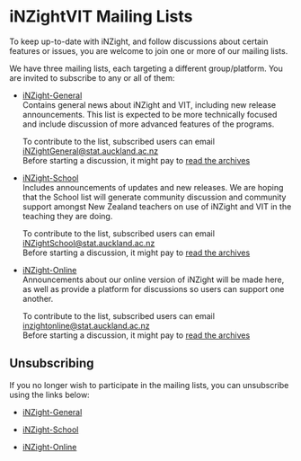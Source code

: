 # iNZightVIT Mailing Lists

To keep up-to-date with iNZight, and follow discussions about certain features or issues, you are welcome to join one or more of our mailing lists.

We have three mailing lists, each targeting a different group/platform. You are invited to subscribe to any or all of them:

- <a href="https://list.science.auckland.ac.nz/sympa/subscribe/stat-inzight-general" target="_blank">iNZight-General</a>  
  Contains general news about iNZight and VIT, including new release announcements.
  This list is expected to be more technically focused and include discussion of more advanced features of the programs.

  To contribute to the list, subscribed users can email
  [iNZightGeneral@stat.auckland.ac.nz](mailto:iNZightGeneral@stat.auckland.ac.nz)  
  Before starting a discussion, it might pay to <a href="https://list.science.auckland.ac.nz/sympa/arc/stat-inzight-general" target="_blank">read the archives</a>


- <a href="https://list.science.auckland.ac.nz/sympa/subscribe/stat-inzight-school" target="_blank">iNZight-School</a>  
  Includes announcements of updates and new releases.
  We are hoping that the School list will generate community discussion and community support amongst New Zealand teachers on use of iNZight and VIT in the teaching they are doing.

  To contribute to the list, subscribed users can email
  [iNZightSchool@stat.auckland.ac.nz](mailto:iNZightSchool@stat.auckland.ac.nz)  
  Before starting a discussion, it might pay to <a href="https://list.science.auckland.ac.nz/sympa/arc/stat-inzight-school" target="_blank">read the archives</a>


- <a href="https://list.science.auckland.ac.nz/sympa/subscribe/stat-inzightonline" target="_blank">iNZight-Online</a>  
  Announcements about our online version of iNZight will be made here, as well as provide a platform for discussions so users can support one another.

  To contribute to the list, subscribed users can email
  [inzightonline@stat.auckland.ac.nz](mailto:inzightonline@stat.auckland.ac.nz)  
  Before starting a discussion, it might pay to <a href="https://list.science.auckland.ac.nz/sympa/arc/stat-inzightonline" target="_blank">read the archives</a>


## Unsubscribing

If you no longer wish to participate in the mailing lists, you can unsubscribe using the links below:

- <a href="https://list.science.auckland.ac.nz/sympa/signoff/stat-inzight-general" target="_blank">iNZight-General</a>

- <a href="https://list.science.auckland.ac.nz/sympa/signoff/stat-inzight-school" target="_blank">iNZight-School</a>

- <a href="https://list.science.auckland.ac.nz/sympa/signoff/stat-inzightonline" target="_blank">iNZight-Online</a>
